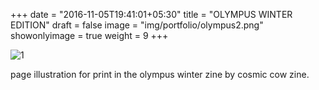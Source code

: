 +++
date = "2016-11-05T19:41:01+05:30"
title = "OLYMPUS WINTER EDITION"
draft = false
image = "img/portfolio/olympus2.png"
showonlyimage = true
weight = 9
+++

![1]

page illustration for print in the olympus winter zine by cosmic cow zine.

[1]: /img/portfolio/olympus2.png